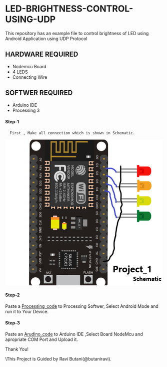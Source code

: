 # LED-BRIGHTNESS-CONTROL-USING-UDP
This repository has an example file to control brightness of LED  using Android Application using UDP Protocol

## HARDWARE REQUIRED

- Nodemcu Board 
- 4 LEDS
- Connecting Wire 

## SOFTWER REQUIRED

- Arduino IDE
- Processing 3

#### Step-1

      First , Make all connection which is shown in Schematic.  
![Schematic](/Schematic.png)

#### Step-2
  Paste a [Processing_code](/LED_BRIGHTNESS_PROCESSING_UDP.pde) to Processing Softwer,
  Select Android Mode and run it to Your Device. 
  
  
#### Step-3
  Paste an [Arudino_code](/LED_BRIGHTNESS_ARDUINO_UDP.ino) to Arduino IDE ,Select Board NodeMcu and apropriate COM Port and Upload it.
  
  
  
  
  Thank You!
  
  \This Project is Guided by Ravi Butani(@butaniravi).
  
  
  




